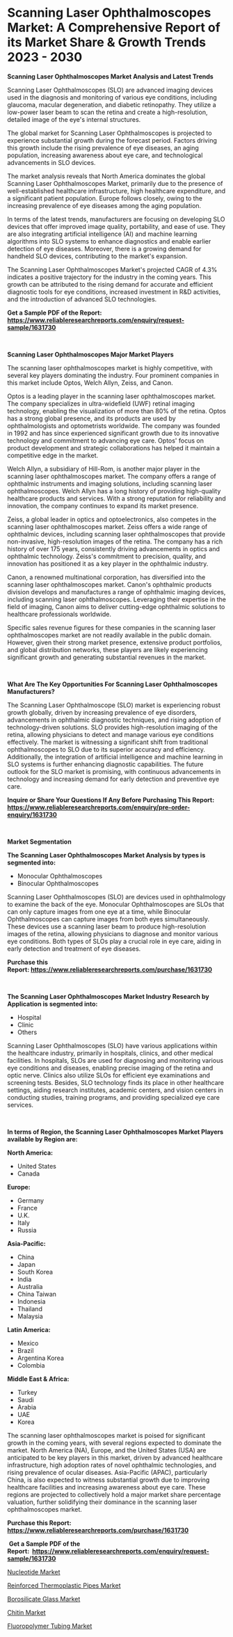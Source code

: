 <p><h1>Scanning Laser Ophthalmoscopes Market: A Comprehensive Report of its Market Share & Growth Trends 2023 - 2030</h1></p><p><strong>Scanning Laser Ophthalmoscopes Market Analysis and Latest Trends</strong></p>
<p><p>Scanning Laser Ophthalmoscopes (SLO) are advanced imaging devices used in the diagnosis and monitoring of various eye conditions, including glaucoma, macular degeneration, and diabetic retinopathy. They utilize a low-power laser beam to scan the retina and create a high-resolution, detailed image of the eye's internal structures.</p><p>The global market for Scanning Laser Ophthalmoscopes is projected to experience substantial growth during the forecast period. Factors driving this growth include the rising prevalence of eye diseases, an aging population, increasing awareness about eye care, and technological advancements in SLO devices.</p><p>The market analysis reveals that North America dominates the global Scanning Laser Ophthalmoscopes Market, primarily due to the presence of well-established healthcare infrastructure, high healthcare expenditure, and a significant patient population. Europe follows closely, owing to the increasing prevalence of eye diseases among the aging population.</p><p>In terms of the latest trends, manufacturers are focusing on developing SLO devices that offer improved image quality, portability, and ease of use. They are also integrating artificial intelligence (AI) and machine learning algorithms into SLO systems to enhance diagnostics and enable earlier detection of eye diseases. Moreover, there is a growing demand for handheld SLO devices, contributing to the market's expansion.</p><p>The Scanning Laser Ophthalmoscopes Market's projected CAGR of 4.3% indicates a positive trajectory for the industry in the coming years. This growth can be attributed to the rising demand for accurate and efficient diagnostic tools for eye conditions, increased investment in R&D activities, and the introduction of advanced SLO technologies.</p></p>
<p><strong>Get a Sample PDF of the Report:&nbsp; <a href="https://www.reliableresearchreports.com/enquiry/request-sample/1631730">https://www.reliableresearchreports.com/enquiry/request-sample/1631730</a></strong></p>
<p>&nbsp;</p>
<p><strong>Scanning Laser Ophthalmoscopes Major Market Players</strong></p>
<p><p>The scanning laser ophthalmoscopes market is highly competitive, with several key players dominating the industry. Four prominent companies in this market include Optos, Welch Allyn, Zeiss, and Canon. </p><p>Optos is a leading player in the scanning laser ophthalmoscopes market. The company specializes in ultra-widefield (UWF) retinal imaging technology, enabling the visualization of more than 80% of the retina. Optos has a strong global presence, and its products are used by ophthalmologists and optometrists worldwide. The company was founded in 1992 and has since experienced significant growth due to its innovative technology and commitment to advancing eye care. Optos' focus on product development and strategic collaborations has helped it maintain a competitive edge in the market.</p><p>Welch Allyn, a subsidiary of Hill-Rom, is another major player in the scanning laser ophthalmoscopes market. The company offers a range of ophthalmic instruments and imaging solutions, including scanning laser ophthalmoscopes. Welch Allyn has a long history of providing high-quality healthcare products and services. With a strong reputation for reliability and innovation, the company continues to expand its market presence.</p><p>Zeiss, a global leader in optics and optoelectronics, also competes in the scanning laser ophthalmoscopes market. Zeiss offers a wide range of ophthalmic devices, including scanning laser ophthalmoscopes that provide non-invasive, high-resolution images of the retina. The company has a rich history of over 175 years, consistently driving advancements in optics and ophthalmic technology. Zeiss's commitment to precision, quality, and innovation has positioned it as a key player in the ophthalmic industry.</p><p>Canon, a renowned multinational corporation, has diversified into the scanning laser ophthalmoscopes market. Canon's ophthalmic products division develops and manufactures a range of ophthalmic imaging devices, including scanning laser ophthalmoscopes. Leveraging their expertise in the field of imaging, Canon aims to deliver cutting-edge ophthalmic solutions to healthcare professionals worldwide.</p><p>Specific sales revenue figures for these companies in the scanning laser ophthalmoscopes market are not readily available in the public domain. However, given their strong market presence, extensive product portfolios, and global distribution networks, these players are likely experiencing significant growth and generating substantial revenues in the market.</p></p>
<p>&nbsp;</p>
<p><strong>What Are The Key Opportunities For Scanning Laser Ophthalmoscopes Manufacturers?</strong></p>
<p><p>The Scanning Laser Ophthalmoscope (SLO) market is experiencing robust growth globally, driven by increasing prevalence of eye disorders, advancements in ophthalmic diagnostic techniques, and rising adoption of technology-driven solutions. SLO provides high-resolution imaging of the retina, allowing physicians to detect and manage various eye conditions effectively. The market is witnessing a significant shift from traditional ophthalmoscopes to SLO due to its superior accuracy and efficiency. Additionally, the integration of artificial intelligence and machine learning in SLO systems is further enhancing diagnostic capabilities. The future outlook for the SLO market is promising, with continuous advancements in technology and increasing demand for early detection and preventive eye care.</p></p>
<p><strong>Inquire or Share Your Questions If Any Before Purchasing This Report: <a href="https://www.reliableresearchreports.com/enquiry/pre-order-enquiry/1631730">https://www.reliableresearchreports.com/enquiry/pre-order-enquiry/1631730</a></strong></p>
<p>&nbsp;</p>
<p><strong>Market Segmentation</strong></p>
<p><strong>The Scanning Laser Ophthalmoscopes Market Analysis by types is segmented into:</strong></p>
<p><ul><li>Monocular Ophthalmoscopes</li><li>Binocular Ophthalmoscopes</li></ul></p>
<p><p>Scanning Laser Ophthalmoscopes (SLO) are devices used in ophthalmology to examine the back of the eye. Monocular Ophthalmoscopes are SLOs that can only capture images from one eye at a time, while Binocular Ophthalmoscopes can capture images from both eyes simultaneously. These devices use a scanning laser beam to produce high-resolution images of the retina, allowing physicians to diagnose and monitor various eye conditions. Both types of SLOs play a crucial role in eye care, aiding in early detection and treatment of eye diseases.</p></p>
<p><strong>Purchase this Report:&nbsp;<a href="https://www.reliableresearchreports.com/purchase/1631730">https://www.reliableresearchreports.com/purchase/1631730</a></strong></p>
<p>&nbsp;</p>
<p><strong>The Scanning Laser Ophthalmoscopes Market Industry Research by Application is segmented into:</strong></p>
<p><ul><li>Hospital</li><li>Clinic</li><li>Others</li></ul></p>
<p><p>Scanning Laser Ophthalmoscopes (SLO) have various applications within the healthcare industry, primarily in hospitals, clinics, and other medical facilities. In hospitals, SLOs are used for diagnosing and monitoring various eye conditions and diseases, enabling precise imaging of the retina and optic nerve. Clinics also utilize SLOs for efficient eye examinations and screening tests. Besides, SLO technology finds its place in other healthcare settings, aiding research institutes, academic centers, and vision centers in conducting studies, training programs, and providing specialized eye care services.</p></p>
<p>&nbsp;</p>
<p><strong>In terms of Region, the Scanning Laser Ophthalmoscopes Market Players available by Region are:</strong></p>
<p>
    <p> <strong> North America: </strong>
        <ul>
            <li>United States</li>
            <li>Canada</li>
        </ul>
        </p> 
    <p> <strong> Europe: </strong>
        <ul>
            <li>Germany</li>
            <li>France</li>
            <li>U.K.</li>
            <li>Italy</li>
            <li>Russia</li>
        </ul>
        </p> 
    <p> <strong> Asia-Pacific: </strong>
        <ul>
            <li>China</li>
            <li>Japan</li>
            <li>South Korea</li>
            <li>India</li>
            <li>Australia</li>
            <li>China Taiwan</li>
            <li>Indonesia</li>
            <li>Thailand</li>
            <li>Malaysia</li>
        </ul>
        </p> 
    <p> <strong> Latin America: </strong>
        <ul>
            <li>Mexico</li>
            <li>Brazil</li>
            <li>Argentina Korea</li>
            <li>Colombia</li>
        </ul>
        </p> 
    <p> <strong> Middle East & Africa: </strong>
        <ul>
            <li>Turkey</li>
            <li>Saudi</li>
            <li>Arabia</li>
            <li>UAE</li>
            <li>Korea</li>
        </ul>
    </p>
    </p>
<p><p>The scanning laser ophthalmoscopes market is poised for significant growth in the coming years, with several regions expected to dominate the market. North America (NA), Europe, and the United States (USA) are anticipated to be key players in this market, driven by advanced healthcare infrastructure, high adoption rates of novel ophthalmic technologies, and rising prevalence of ocular diseases. Asia-Pacific (APAC), particularly China, is also expected to witness substantial growth due to improving healthcare facilities and increasing awareness about eye care. These regions are projected to collectively hold a major market share percentage valuation, further solidifying their dominance in the scanning laser ophthalmoscopes market.</p></p>
<p><strong>Purchase this Report: <a href="https://www.reliableresearchreports.com/purchase/1631730">https://www.reliableresearchreports.com/purchase/1631730</a></strong></p>
<p>&nbsp;<strong>Get a Sample PDF of the Report:&nbsp;&nbsp;<a href="https://www.reliableresearchreports.com/enquiry/request-sample/1631730">https://www.reliableresearchreports.com/enquiry/request-sample/1631730</a></strong></p>
<p><strong></strong></p>
<p><p><a href="https://medium.com/@royalhoeger626/nucleotide-market-insights-into-market-cagr-market-trends-and-growth-strategies-e563aec77a2b">Nucleotide Market</a></p><p><a href="https://medium.com/@briaabshire64/reinforced-thermoplastic-pipes-market-analysis-its-cagr-market-segmentation-and-global-industry-a7b0173abfc0">Reinforced Thermoplastic Pipes Market</a></p><p><a href="https://medium.com/@dougschmidt645/borosilicate-glass-market-exploring-market-share-market-trends-and-future-growth-a435496ae0e9">Borosilicate Glass Market</a></p><p><a href="https://medium.com/@kelsitorphy644/analyzing-chitin-market-global-industry-perspective-and-forecast-2023-to-2030-f8e4a5d1f80b">Chitin Market</a></p><p><a href="https://medium.com/@birdielynch645/fluoropolymer-tubing-market-report-reveals-the-latest-trends-and-growth-opportunities-of-this-bd5a737cae48">Fluoropolymer Tubing Market</a></p></p>